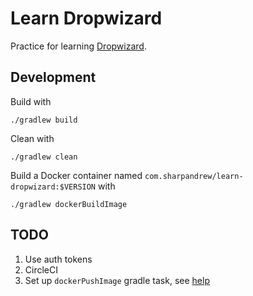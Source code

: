 # Learn Dropwizard

Practice for learning [Dropwizard](www.dropwizard.io).

## Development

Build with

    ./gradlew build
    
Clean with

    ./gradlew clean
    
Build a Docker container named
`com.sharpandrew/learn-dropwizard:$VERSION` with

    ./gradlew dockerBuildImage
    
## TODO

1. Use auth tokens
1. CircleCI
1. Set up `dockerPushImage` gradle task, see
[help](https://github.com/bmuschko/gradle-docker-plugin) 
